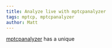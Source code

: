 ```yaml
---
title: Analyze live with mptcpanalyzer
tags: mptcp, mptcpanalyzer
author: Matt
---
```


[mptcpanalyzer][mptcpanalyzer] has a unique

[mptcpanalyzer]: https://github.com/ngi-mptcp/mptcpanalyzer/mptcpanalyzer
